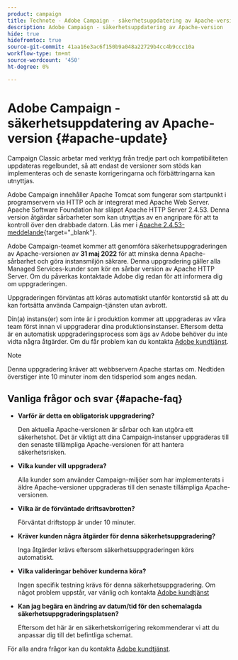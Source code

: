 ```yaml
---
product: campaign
title: Technote - Adobe Campaign - säkerhetsuppdatering av Apache-version
description: Adobe Campaign - säkerhetsuppdatering av Apache-version
hide: true
hidefromtoc: true
source-git-commit: 41aa16e3ac6f150b9a048a22729b4cc4b9ccc10a
workflow-type: tm+mt
source-wordcount: '450'
ht-degree: 0%

---
```


# Adobe Campaign - säkerhetsuppdatering av Apache-version {#apache-update}

Campaign Classic arbetar med verktyg från tredje part och kompatibiliteten uppdateras regelbundet, så att endast de versioner som stöds kan implementeras och de senaste korrigeringarna och förbättringarna kan utnyttjas.

Adobe Campaign innehåller Apache Tomcat som fungerar som startpunkt i programservern via HTTP och är integrerat med Apache Web Server. Apache Software Foundation har släppt Apache HTTP Server 2.4.53. Denna version åtgärdar sårbarheter som kan utnyttjas av en angripare för att ta kontroll över den drabbade datorn. Läs mer i [Apache 2.4.53-meddelande](https://downloads.apache.org/httpd/Announcement2.4.html){target=&quot;_blank&quot;}.

Adobe Campaign-teamet kommer att genomföra säkerhetsuppgraderingen av Apache-versionen av **31 maj 2022** för att minska denna Apache-sårbarhet och göra instansmiljön säkrare. Denna uppgradering gäller alla Managed Services-kunder som kör en sårbar version av Apache HTTP Server. Om du påverkas kontaktade Adobe dig redan för att informera dig om uppgraderingen.

Uppgraderingen förväntas att köras automatiskt utanför kontorstid så att du kan fortsätta använda Campaign-tjänsten utan avbrott.

Din(a) instans(er) som inte är i produktion kommer att uppgraderas av våra team först innan vi uppgraderar dina produktionsinstanser. Eftersom detta är en automatisk uppgraderingsprocess som ägs av Adobe behöver du inte vidta några åtgärder. Om du får problem kan du kontakta [Adobe kundtjänst](https://experienceleague.adobe.com/?support-solution=Campaign#support).


>[!NOTE]
>Denna uppgradering kräver att webbservern Apache startas om. Nedtiden överstiger inte 10 minuter inom den tidsperiod som anges nedan.

## Vanliga frågor och svar {#apache-faq}

* **Varför är detta en obligatorisk uppgradering?**

   Den aktuella Apache-versionen är sårbar och kan utgöra ett säkerhetshot. Det är viktigt att dina Campaign-instanser uppgraderas till den senaste tillämpliga Apache-versionen för att hantera säkerhetsrisken.


* **Vilka kunder vill uppgradera?**

   Alla kunder som använder Campaign-miljöer som har implementerats i äldre Apache-versioner uppgraderas till den senaste tillämpliga Apache-versionen.

* **Vilka är de förväntade driftsavbrotten?**

   Förväntat driftstopp är under 10 minuter.


* **Kräver kunden några åtgärder för denna säkerhetsuppgradering?**

   Inga åtgärder krävs eftersom säkerhetsuppgraderingen körs automatiskt.


* **Vilka valideringar behöver kunderna köra?**

   Ingen specifik testning krävs för denna säkerhetsuppgradering. Om något problem uppstår, var vänlig och kontakta [Adobe kundtjänst](https://experienceleague.adobe.com/?support-solution=Campaign#support)


* **Kan jag begära en ändring av datum/tid för den schemalagda säkerhetsuppgraderingsplatsen?**

   Eftersom det här är en säkerhetskorrigering rekommenderar vi att du anpassar dig till det befintliga schemat.


För alla andra frågor kan du kontakta [Adobe kundtjänst](https://experienceleague.adobe.com/?support-solution=Campaign#support).
